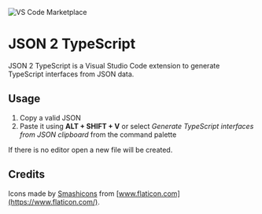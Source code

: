 ![VS Code Marketplace](https://github.com/michelefenu/json2typescript-vscode/workflows/VS%20Code%20Marketplace/badge.svg)

# JSON 2 TypeScript

JSON 2 TypeScript is a Visual Studio Code extension to generate TypeScript interfaces from JSON data.

## Usage
1. Copy a valid JSON
2. Paste it using **ALT + SHIFT + V** or select *Generate TypeScript interfaces from JSON clipboard* from the command palette

If there is no editor open a new file will be created.

## Credits

Icons made by [Smashicons](https://www.flaticon.com/authors/smashicons) from [www.flaticon.com](https://www.flaticon.com/).